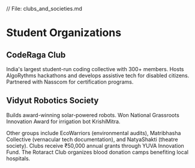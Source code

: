 // File: clubs_and_societies.md
# Student Organizations

## CodeRaga Club
India's largest student-run coding collective with 300+ members. Hosts AlgoRythms hackathons and develops assistive tech for disabled citizens. Partnered with Nasscom for certification programs. 

## Vidyut Robotics Society
Builds award-winning solar-powered robots. Won National Grassroots Innovation Award for irrigation bot KrishiMitra. 

Other groups include EcoWarriors (environmental audits), Matribhasha Collective (vernacular tech documentation), and NatyaShakti (theatre society). Clubs receive ₹50,000 annual grants through YUVA Innovation Fund. The Rotaract Club organizes blood donation camps benefiting local hospitals.

